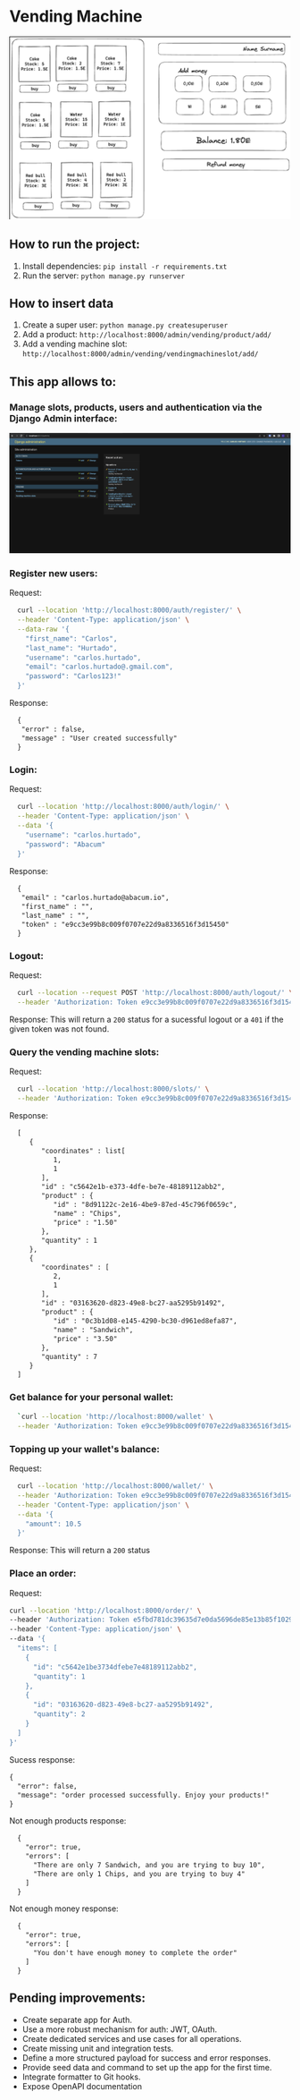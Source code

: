 # Vending Machine

![Vending Machine](docs/vending_machine.png)

## How to run the project:
1. Install dependencies: `pip install -r requirements.txt`
2. Run the server: `python manage.py runserver`

## How to insert data
1. Create a super user: `python manage.py createsuperuser`
2. Add a product: `http://localhost:8000/admin/vending/product/add/`
3. Add a vending machine slot: `http://localhost:8000/admin/vending/vendingmachineslot/add/`


## This app allows to:

### Manage slots, products, users and authentication via the Django Admin interface:
![Admin interface](docs/admin_interface.png)
### Register new users:
  Request:
  ```bash
    curl --location 'http://localhost:8000/auth/register/' \
    --header 'Content-Type: application/json' \
    --data-raw '{
      "first_name": "Carlos",
      "last_name": "Hurtado",
      "username": "carlos.hurtado",
      "email": "carlos.hurtado@.gmail.com",
      "password": "Carlos123!"
    }'
  ```
  Response: 
  ```
    {
     "error" : false,
     "message" : "User created successfully"
    }
  ```
### Login:
  Request:
  ```bash
    curl --location 'http://localhost:8000/auth/login/' \
    --header 'Content-Type: application/json' \
    --data '{
      "username": "carlos.hurtado",
      "password": "Abacum"
    }'
  ```
  Response:
  ```
    {
     "email" : "carlos.hurtado@abacum.io",
     "first_name" : "",
     "last_name" : "",
     "token" : "e9cc3e99b8c009f0707e22d9a8336516f3d15450"
    }
  ```
### Logout:
  Request:
  ```bash
    curl --location --request POST 'http://localhost:8000/auth/logout/' \
    --header 'Authorization: Token e9cc3e99b8c009f0707e22d9a8336516f3d15450'
  ```
  Response:
  This will return a `200` status for a sucessful logout or a `401` if the given token was not found.
### Query the vending machine slots:
  Request:
  ```bash
    curl --location 'http://localhost:8000/slots/' \
    --header 'Authorization: Token e9cc3e99b8c009f0707e22d9a8336516f3d15450'
  ```
  Response:
  ```
    [
       {
          "coordinates" : list[
             1,
             1
          ],
          "id" : "c5642e1b-e373-4dfe-be7e-48189112abb2",
          "product" : {
             "id" : "8d91122c-2e16-4be9-87ed-45c796f0659c",
             "name" : "Chips",
             "price" : "1.50"
          },
          "quantity" : 1
       },
       {
          "coordinates" : [
             2,
             1
          ],
          "id" : "03163620-d823-49e8-bc27-aa5295b91492",
          "product" : {
             "id" : "0c3b1d08-e145-4290-bc30-d961ed8efa87",
             "name" : "Sandwich",
             "price" : "3.50"
          },
          "quantity" : 7
       }
    ]
  ```
### Get balance for your personal wallet:
```bash
  `curl --location 'http://localhost:8000/wallet' \
  --header 'Authorization: Token e9cc3e99b8c009f0707e22d9a8336516f3d15450'
```
### Topping up your wallet's balance:
  Request:
  ```bash
    curl --location 'http://localhost:8000/wallet/' \
    --header 'Authorization: Token e9cc3e99b8c009f0707e22d9a8336516f3d15450' \
    --header 'Content-Type: application/json' \
    --data '{
      "amount": 10.5
    }'
  ```
  Response:
  This will return a `200` status
### Place an order:
  Request:
  ```bash
  curl --location 'http://localhost:8000/order/' \
  --header 'Authorization: Token e5fbd781dc39635d7e0da5696de85e13b85f1029' \
  --header 'Content-Type: application/json' \
  --data '{
    "items": [
      {
        "id": "c5642e1be3734dfebe7e48189112abb2",
        "quantity": 1
      },
      {
        "id": "03163620-d823-49e8-bc27-aa5295b91492",
        "quantity": 2
      }
    ]
  }'
  ```
  Sucess response:
  ```
  {
    "error": false,
    "message": "order processed successfully. Enjoy your products!"
  }
  ```
  Not enough products response:
  ```
    {
      "error": true,
      "errors": [
        "There are only 7 Sandwich, and you are trying to buy 10",
        "There are only 1 Chips, and you are trying to buy 4"
      ]
    }
  ```
  Not enough money response:
  ```
    {
      "error": true,
      "errors": [
        "You don't have enough money to complete the order"
      ]
    }
  ```

## Pending improvements:

- Create separate app for Auth.
- Use a more robust mechanism for auth: JWT, OAuth.
- Create dedicated services and use cases for all operations.
- Create missing unit and integration tests.
- Define a more structured payload for success and error responses.
- Provide seed data and command to set up the app for the first time.
- Integrate formatter to Git hooks.
- Expose OpenAPI documentation